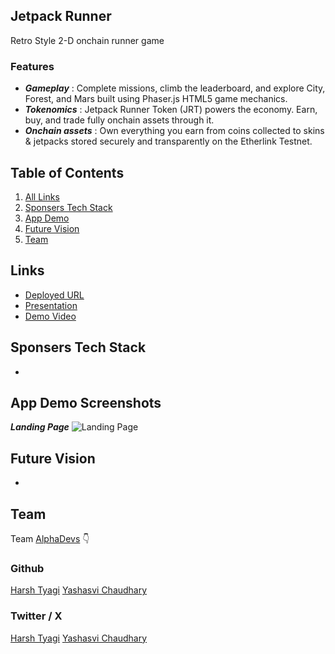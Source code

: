 ## Jetpack Runner

Retro Style 2-D onchain runner game

### Features

- **_Gameplay_** : Complete missions, climb the leaderboard, and explore City, Forest, and Mars built using Phaser.js HTML5 game mechanics.
- **_Tokenomics_** : Jetpack Runner Token (JRT) powers the economy. Earn, buy, and trade fully onchain assets through it.
- **_Onchain assets_** : Own everything you earn from coins collected to skins & jetpacks stored securely and transparently on the Etherlink Testnet.

## Table of Contents

1. [All Links](#links)
2. [Sponsers Tech Stack](#sponsers-tech-stack)
3. [App Demo](#app-demo-screenshots)
4. [Future Vision](#future-vision)
5. [Team](#team)

## Links

- [Deployed URL]()
- [Presentation]()
- [Demo Video]()

## Sponsers Tech Stack

-

## App Demo Screenshots

**_Landing Page_**
![Landing Page](/public/landing-page.png)

## Future Vision

-

## Team

Team [AlphaDevs](https://www.alphadevs.dev) 👇

### Github

[Harsh Tyagi](https://github.com/mr-harshtyagi)
[Yashasvi Chaudhary](https://github.com/0xyshv)

### Twitter / X

[Harsh Tyagi](https://twitter.com/0xmht)
[Yashasvi Chaudhary](https://twitter.com/0xyshv)

